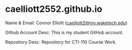 # caelliott2552.github.io

Name & Email: Connor Elliott (caelliott2@my.waketech.edu)

Github Account Desc: This is my student GitHub account.

Repository Desc: Repository for CTI-110 Course Work.